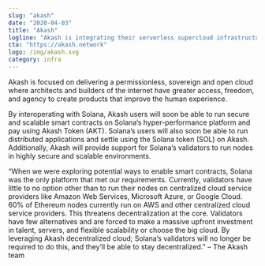 ```yaml
---
slug: "akash"
date: "2020-04-03"
title: "Akash"
logline: "Akash is integrating their serverless supercloud infrastructure into Solana to allow users to easily deploy powerful and low cost servers to run nodes or to scale their application."
cta: "https://akash.network"
logo: /img/akash.svg
category: infra
---
```


Akash is focused on delivering a permissionless, sovereign and open cloud where architects and builders of the internet have greater access, freedom, and agency to create products that improve the human experience.

By interoperating with Solana, Akash users will soon be able to run secure and scalable smart contracts on Solana’s hyper-performance platform and pay using Akash Token (AKT). Solana’s users will also soon be able to run distributed applications and settle using the Solana token (SOL) on Akash. Additionally, Akash will provide support for Solana’s validators to run nodes in highly secure and scalable environments.

“When we were exploring potential ways to enable smart contracts, Solana was the only platform that met our requirements. Currently, validators have little to no option other than to run their nodes on centralized cloud service providers like Amazon Web Services, Microsoft Azure, or Google Cloud. 60% of Ethereum nodes currently run on AWS and other centralized cloud service providers. This threatens decentralization at the core. Validators have few alternatives and are forced to make a massive upfront investment in talent, servers, and flexible scalability or choose the big cloud. By leveraging Akash decentralized cloud; Solana’s validators will no longer be required to do this, and they’ll be able to stay decentralized.” – The Akash team
